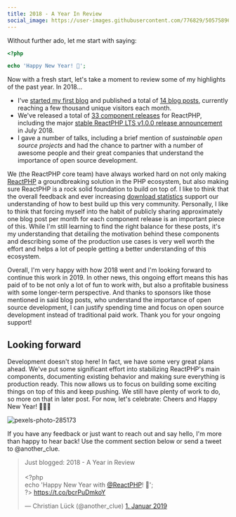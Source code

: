 ```yaml
---
title: 2018 - A Year In Review
social_image: https://user-images.githubusercontent.com/776829/50575896-df45d880-0e06-11e9-9813-cd1f3565066c.jpeg
---
```


Without further ado, let me start with saying:

```php
<?php

echo 'Happy New Year! 🎉';
```

Now with a fresh start, let's take a moment to review some of my highlights of the past year. In 2018…

* I've [started my first blog](https://clue.engineering/2018/hello-world) and published a total of [14 blog posts](https://clue.engineering/#posts), currently reaching a few thousand unique visitors each month.
* We've released a total of [33 component releases](https://reactphp.org/changelog.html#2018) for ReactPHP, including the major [stable ReactPHP LTS v1.0.0 release announcement](https://clue.engineering/2018/announcing-reactphp-lts) in July 2018.
* I gave a number of talks, including a brief mention of *sustainable open source projects* and had the chance to partner with a number of awesome people and their great companies that understand the importance of open source development.

We (the ReactPHP core team) have always worked hard on not only making [ReactPHP](https://reactphp.org/) a groundbreaking solution in the PHP ecosystem, but also making sure ReactPHP is a rock solid foundation to build on top of. I like to think that the overall feedback and ever increasing [download statistics](https://packagist.org/packages/react/stream/stats) support our understanding of how to best build up this very community. Personally, I like to think that forcing myself into the habit of publicly sharing approximately one blog post per month for each component release is an important piece of this. While I'm still learning to find the right balance for these posts, it's my understanding that detailing the motivation behind these components and describing some of the production use cases is very well worth the effort and helps a lot of people getting a better understanding of this ecosystem.

Overall, I'm very happy with how 2018 went and I'm looking forward to continue this work in 2019. In other news, this ongoing effort means this has paid of to be not only a lot of fun to work with, but also a profitable business with some longer-term perspective. And thanks to sponsors like those mentioned in said blog posts, who understand the importance of open source development, I can justify spending time and focus on open source development instead of traditional paid work. Thank you for your ongoing support!

## Looking forward

Development doesn't stop here! In fact, we have some very great plans ahead. We've put some significant effort into stabilizing ReactPHP's main components, documenting existing behavior and making sure everything is production ready. This now allows us to focus on building some exciting things on top of this and keep pushing. We still have plenty of work to do, so more on that in later post. For now, let's celebrate: Cheers and Happy New Year! 🎉🎉🎉

![pexels-photo-285173](https://user-images.githubusercontent.com/776829/50575896-df45d880-0e06-11e9-9813-cd1f3565066c.jpeg)

If you have any feedback or just want to reach out and say hello, I'm more than happy to hear back! Use the comment section below or send a tweet to @another_clue.

<blockquote class="twitter-tweet" data-lang="de"><p lang="en" dir="ltr">Just blogged: 2018 - A Year in Review<br><br>&lt;?php <br>echo &#39;Happy New Year with <a href="https://twitter.com/reactphp?ref_src=twsrc%5Etfw">@ReactPHP</a>! 🎉&#39;;<br>?&gt; <a href="https://t.co/bcrPuDmkoY">https://t.co/bcrPuDmkoY</a></p>&mdash; Christian Lück (@another_clue) <a href="https://twitter.com/another_clue/status/1080194626785603586?ref_src=twsrc%5Etfw">1. Januar 2019</a></blockquote>

